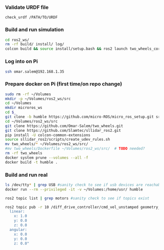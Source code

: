 ### Validate URDF file

```check_urdf /PATH/TO/URDF```

### Build and run simulation

```bash
cd ros2_ws/
rm -rf build/ install/ log/
colcon build && source install/setup.bash && ros2 launch two_wheels_core sim_two_wheels.launch.py
````

### Log into on Pi
```bash
ssh omar.salem@192.168.1.35
```

### Prepare docker on Pi (first time/on repo change)
```bash
sudo rm -rf ~/Volumes
mkdir -p ~/Volumes/ros2_ws/src
cd ~/Volumes
mkdir microros_ws
cd $_
git clone -b humble https://github.com/micro-ROS/micro_ros_setup.git src/micro_ros_setup
cd ~/Volumes/ros2_ws/src
git clone https://github.com/Omar-Salem/two_wheels.git
git clone https://github.com/Slamtec/sllidar_ros2.git
pip install -U colcon-common-extensions
source sllidar_ros2/scripts/create_udev_rules.sh
mv two_wheels/* ~/Volumes/ros2_ws/src/
#mv two_wheels/Dockerfile ~/Volumes/ros2_ws/src/  # TODO needed?
rm -rf two_wheels
docker system prune --volumes --all -f
docker build -t humble .
```

### Build and run real

```bash
ls /dev/tty* | grep USB #sanity check to see if usb devices are reachable
docker run --rm --privileged -it -v ~/Volumes:/home/usr/ humble

ros2 topic list | grep motors #sanity check to see if topics exist

ros2 topic pub -r 10 /diff_drive_controller/cmd_vel_unstamped geometry_msgs/msg/Twist "
  linear:
    x: 1.0
    y: 0.0
    z: 0.0
  angular:
    x: 0.0
    y: 0.0
    z: 0.0"
````
